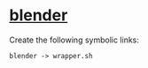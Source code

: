 # [blender](https://hpc.nih.gov/apps/blender.html)

Create the following symbolic links:
```
blender -> wrapper.sh
```
